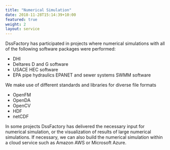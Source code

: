 ```yaml
---
title: "Numerical Simulation"
date: 2018-11-28T15:14:39+10:00
featured: true
weight: 2
layout: service
---
```


DssFactory has participated in projects where numerical simulations with all of the following software packages were performed:
- DHI 
- Deltares D and G software
- USACE HEC software
- EPA pipe hydraulics EPANET and sewer systems SWMM software

We make use of different standards and libraries for diverse file formats
- OpenFM
- OpenDA
- OpenCV
- HDF
- netCDF

In some projects DssFactory has delivered the necessary input for numerical simulation, or the visualization of results of large numerical simulations. If necessary, we can also build the numerical simulation within a cloud service such as Amazon AWS or Microsoft Azure.
